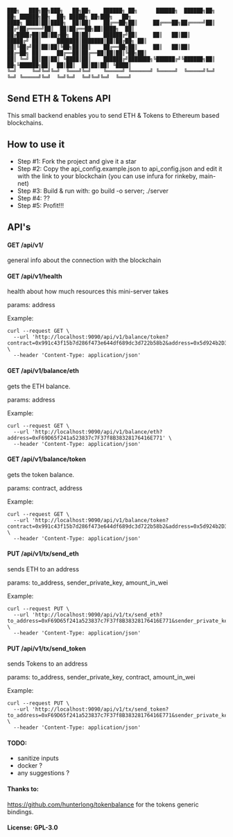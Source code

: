 ~~~~
███╗   ███╗██╗███╗   ██╗██╗    ██████╗ ██╗      ██████╗  ██████╗██╗  ██╗ ██████╗██╗  ██╗ █████╗ ██╗███╗   ██╗
████╗ ████║██║████╗  ██║██║    ██╔══██╗██║     ██╔═══██╗██╔════╝██║ ██╔╝██╔════╝██║  ██║██╔══██╗██║████╗  ██║
██╔████╔██║██║██╔██╗ ██║██║    ██████╔╝██║     ██║   ██║██║     █████╔╝ ██║     ███████║███████║██║██╔██╗ ██║
██║╚██╔╝██║██║██║╚██╗██║██║    ██╔══██╗██║     ██║   ██║██║     ██╔═██╗ ██║     ██╔══██║██╔══██║██║██║╚██╗██║
██║ ╚═╝ ██║██║██║ ╚████║██║    ██████╔╝███████╗╚██████╔╝╚██████╗██║  ██╗╚██████╗██║  ██║██║  ██║██║██║ ╚████║
╚═╝     ╚═╝╚═╝╚═╝  ╚═══╝╚═╝    ╚═════╝ ╚══════╝ ╚═════╝  ╚═════╝╚═╝  ╚═╝ ╚═════╝╚═╝  ╚═╝╚═╝  ╚═╝╚═╝╚═╝  ╚═══╝
~~~~

## Send ETH & Tokens API

This small backend enables you to send ETH & Tokens to Ethereum based blockchains.

## How to use it

- Step #1: Fork the project and give it a star
- Step #2: Copy the api_config.example.json to api_config.json and edit it with the link to your blockchain (you can use infura for rinkeby, main-net)
- Step #3: Build & run with: go build -o server; ./server
- Step #4: ??
- Step #5: Profit!!!

## API's

#### GET    /api/v1/
general info about the connection with the blockchain

#### GET    /api/v1/health
health about how much resources this mini-server takes

params: address

Example:
~~~~
curl --request GET \
  --url 'http://localhost:9090/api/v1/balance/token?contract=0x991c43f15b7d286f473e644df689dc3d722b58b2&address=0x5d924b2D34643B4Eb7D4291fDcb07236963f040f' \
  --header 'Content-Type: application/json'
~~~~


#### GET    /api/v1/balance/eth
gets the ETH balance.

params: address

Example:
~~~~
curl --request GET \
  --url 'http://localhost:9090/api/v1/balance/eth?address=0xF69D65f241a523837c7F37f8B38328176416E771' \
  --header 'Content-Type: application/json'
~~~~

#### GET    /api/v1/balance/token
gets the token balance.

params: contract, address

Example:
~~~~
curl --request GET \
  --url 'http://localhost:9090/api/v1/balance/token?contract=0x991c43f15b7d286f473e644df689dc3d722b58b2&address=0x5d924b2D34643B4Eb7D4291fDcb07236963f040f' \
  --header 'Content-Type: application/json'
~~~~

#### PUT    /api/v1/tx/send_eth
sends ETH to an address

params: to_address, sender_private_key, amount_in_wei

Example:
~~~~
curl --request PUT \
  --url 'http://localhost:9090/api/v1/tx/send_eth?to_address=0xF69D65f241a523837c7F37f8B38328176416E771&sender_private_key=908550C596A682C500FE1013EB3CEB5A8421FC62D6FF1F81CCDFEDD69768E560&amount_in_wei=100000000000000000' \
  --header 'Content-Type: application/json'
~~~~

#### PUT    /api/v1/tx/send_token
sends Tokens to an address

params: to_address, sender_private_key, contract, amount_in_wei

Example:
~~~~
curl --request PUT \
  --url 'http://localhost:9090/api/v1/tx/send_token?to_address=0xF69D65f241a523837c7F37f8B38328176416E771&sender_private_key=908550C596A682C500FE1013EB3CEB5A8421FC62D6FF1F81CCDFEDD69768E560&contract=0x991c43f15b7d286f473e644df689dc3d722b58b2&amount_in_wei=1000000000000000000' \
  --header 'Content-Type: application/json'
~~~~

#### TODO:

  - sanitize inputs
  - docker ?
  - any suggestions ?

#### Thanks to:

 https://github.com/hunterlong/tokenbalance for the tokens generic bindings.

#### License: GPL-3.0

